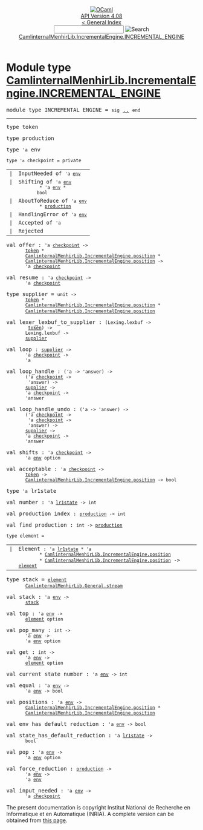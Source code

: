 <!-- ((! set title API !)) ((! set documentation !)) ((! set api !)) ((! set nobreadcrumb !)) -->
<div class="api"><header><nav class="toc brand"><a class="brand" href="https://ocaml.org/"><img src="colour-logo-gray.svg" class="svg" alt="OCaml"></a></nav><nav class="toc"><div class="toc_version"><a href="/docs" id="version-select">API Version 4.08</a></div><a href="index.html">&lt; General Index</a><div class="api_search"><input type="text" name="apisearch" id="api_search" oninput="mySearch(false);" onkeypress="this.oninput();" onclick="this.oninput();" onpaste="this.oninput();">
<img src="search_icon.svg" alt="Search" class="svg" onclick="mySearch(false)"></div>
<div id="search_results"></div><div class="toc_title"><a href="#top">CamlinternalMenhirLib.IncrementalEngine.INCREMENTAL_ENGINE</a></div><ul></ul></nav></header>

<h1>Module type <a href="type_CamlinternalMenhirLib.IncrementalEngine.INCREMENTAL_ENGINE.html">CamlinternalMenhirLib.IncrementalEngine.INCREMENTAL_ENGINE</a></h1>

<pre><span id="MODULETYPEINCREMENTAL_ENGINE"><span class="keyword">module type</span> INCREMENTAL_ENGINE</span> = <code class="code"><span class="keyword">sig</span></code> <a href="CamlinternalMenhirLib.IncrementalEngine.INCREMENTAL_ENGINE.html">..</a> <code class="code"><span class="keyword">end</span></code></pre><hr width="100%">

<pre><span id="TYPEtoken"><span class="keyword">type</span> <code class="type"></code>token</span> </pre>


<pre><span id="TYPEproduction"><span class="keyword">type</span> <code class="type"></code>production</span> </pre>


<pre><span id="TYPEenv"><span class="keyword">type</span> <code class="type">'a</code> env</span> </pre>


<pre><code><span id="TYPEcheckpoint"><span class="keyword">type</span> <code class="type">'a</code> checkpoint</span> = private </code></pre><table class="typetable">
<tbody><tr>
<td align="left" valign="top">
<code><span class="keyword">|</span></code></td>
<td align="left" valign="top">
<code><span id="TYPEELTcheckpoint.InputNeeded"><span class="constructor">InputNeeded</span></span> <span class="keyword">of</span> <code class="type">'a <a href="CamlinternalMenhirLib.IncrementalEngine.INCREMENTAL_ENGINE.html#TYPEenv">env</a></code></code></td>

</tr>
<tr>
<td align="left" valign="top">
<code><span class="keyword">|</span></code></td>
<td align="left" valign="top">
<code><span id="TYPEELTcheckpoint.Shifting"><span class="constructor">Shifting</span></span> <span class="keyword">of</span> <code class="type">'a <a href="CamlinternalMenhirLib.IncrementalEngine.INCREMENTAL_ENGINE.html#TYPEenv">env</a><br>        * 'a <a href="CamlinternalMenhirLib.IncrementalEngine.INCREMENTAL_ENGINE.html#TYPEenv">env</a> * <br>       bool</code></code></td>

</tr>
<tr>
<td align="left" valign="top">
<code><span class="keyword">|</span></code></td>
<td align="left" valign="top">
<code><span id="TYPEELTcheckpoint.AboutToReduce"><span class="constructor">AboutToReduce</span></span> <span class="keyword">of</span> <code class="type">'a <a href="CamlinternalMenhirLib.IncrementalEngine.INCREMENTAL_ENGINE.html#TYPEenv">env</a><br>        * <a href="CamlinternalMenhirLib.IncrementalEngine.INCREMENTAL_ENGINE.html#TYPEproduction">production</a></code></code></td>

</tr>
<tr>
<td align="left" valign="top">
<code><span class="keyword">|</span></code></td>
<td align="left" valign="top">
<code><span id="TYPEELTcheckpoint.HandlingError"><span class="constructor">HandlingError</span></span> <span class="keyword">of</span> <code class="type">'a <a href="CamlinternalMenhirLib.IncrementalEngine.INCREMENTAL_ENGINE.html#TYPEenv">env</a></code></code></td>

</tr>
<tr>
<td align="left" valign="top">
<code><span class="keyword">|</span></code></td>
<td align="left" valign="top">
<code><span id="TYPEELTcheckpoint.Accepted"><span class="constructor">Accepted</span></span> <span class="keyword">of</span> <code class="type">'a</code></code></td>

</tr>
<tr>
<td align="left" valign="top">
<code><span class="keyword">|</span></code></td>
<td align="left" valign="top">
<code><span id="TYPEELTcheckpoint.Rejected"><span class="constructor">Rejected</span></span></code></td>

</tr></tbody></table>



<pre><span id="VALoffer"><span class="keyword">val</span> offer</span> : <code class="type">'a <a href="CamlinternalMenhirLib.IncrementalEngine.INCREMENTAL_ENGINE.html#TYPEcheckpoint">checkpoint</a> -&gt;<br>       <a href="CamlinternalMenhirLib.IncrementalEngine.INCREMENTAL_ENGINE.html#TYPEtoken">token</a> *<br>       <a href="CamlinternalMenhirLib.IncrementalEngine.html#TYPEposition">CamlinternalMenhirLib.IncrementalEngine.position</a> *<br>       <a href="CamlinternalMenhirLib.IncrementalEngine.html#TYPEposition">CamlinternalMenhirLib.IncrementalEngine.position</a> -&gt;<br>       'a <a href="CamlinternalMenhirLib.IncrementalEngine.INCREMENTAL_ENGINE.html#TYPEcheckpoint">checkpoint</a></code></pre>
<pre><span id="VALresume"><span class="keyword">val</span> resume</span> : <code class="type">'a <a href="CamlinternalMenhirLib.IncrementalEngine.INCREMENTAL_ENGINE.html#TYPEcheckpoint">checkpoint</a> -&gt;<br>       'a <a href="CamlinternalMenhirLib.IncrementalEngine.INCREMENTAL_ENGINE.html#TYPEcheckpoint">checkpoint</a></code></pre>
<pre><span id="TYPEsupplier"><span class="keyword">type</span> <code class="type"></code>supplier</span> = <code class="type">unit -&gt;<br>       <a href="CamlinternalMenhirLib.IncrementalEngine.INCREMENTAL_ENGINE.html#TYPEtoken">token</a> *<br>       <a href="CamlinternalMenhirLib.IncrementalEngine.html#TYPEposition">CamlinternalMenhirLib.IncrementalEngine.position</a> *<br>       <a href="CamlinternalMenhirLib.IncrementalEngine.html#TYPEposition">CamlinternalMenhirLib.IncrementalEngine.position</a></code> </pre>


<pre><span id="VALlexer_lexbuf_to_supplier"><span class="keyword">val</span> lexer_lexbuf_to_supplier</span> : <code class="type">(Lexing.lexbuf -&gt;<br>        <a href="CamlinternalMenhirLib.IncrementalEngine.INCREMENTAL_ENGINE.html#TYPEtoken">token</a>) -&gt;<br>       Lexing.lexbuf -&gt;<br>       <a href="CamlinternalMenhirLib.IncrementalEngine.INCREMENTAL_ENGINE.html#TYPEsupplier">supplier</a></code></pre>
<pre><span id="VALloop"><span class="keyword">val</span> loop</span> : <code class="type"><a href="CamlinternalMenhirLib.IncrementalEngine.INCREMENTAL_ENGINE.html#TYPEsupplier">supplier</a> -&gt;<br>       'a <a href="CamlinternalMenhirLib.IncrementalEngine.INCREMENTAL_ENGINE.html#TYPEcheckpoint">checkpoint</a> -&gt;<br>       'a</code></pre>
<pre><span id="VALloop_handle"><span class="keyword">val</span> loop_handle</span> : <code class="type">('a -&gt; 'answer) -&gt;<br>       ('a <a href="CamlinternalMenhirLib.IncrementalEngine.INCREMENTAL_ENGINE.html#TYPEcheckpoint">checkpoint</a> -&gt;<br>        'answer) -&gt;<br>       <a href="CamlinternalMenhirLib.IncrementalEngine.INCREMENTAL_ENGINE.html#TYPEsupplier">supplier</a> -&gt;<br>       'a <a href="CamlinternalMenhirLib.IncrementalEngine.INCREMENTAL_ENGINE.html#TYPEcheckpoint">checkpoint</a> -&gt;<br>       'answer</code></pre>
<pre><span id="VALloop_handle_undo"><span class="keyword">val</span> loop_handle_undo</span> : <code class="type">('a -&gt; 'answer) -&gt;<br>       ('a <a href="CamlinternalMenhirLib.IncrementalEngine.INCREMENTAL_ENGINE.html#TYPEcheckpoint">checkpoint</a> -&gt;<br>        'a <a href="CamlinternalMenhirLib.IncrementalEngine.INCREMENTAL_ENGINE.html#TYPEcheckpoint">checkpoint</a> -&gt;<br>        'answer) -&gt;<br>       <a href="CamlinternalMenhirLib.IncrementalEngine.INCREMENTAL_ENGINE.html#TYPEsupplier">supplier</a> -&gt;<br>       'a <a href="CamlinternalMenhirLib.IncrementalEngine.INCREMENTAL_ENGINE.html#TYPEcheckpoint">checkpoint</a> -&gt;<br>       'answer</code></pre>
<pre><span id="VALshifts"><span class="keyword">val</span> shifts</span> : <code class="type">'a <a href="CamlinternalMenhirLib.IncrementalEngine.INCREMENTAL_ENGINE.html#TYPEcheckpoint">checkpoint</a> -&gt;<br>       'a <a href="CamlinternalMenhirLib.IncrementalEngine.INCREMENTAL_ENGINE.html#TYPEenv">env</a> option</code></pre>
<pre><span id="VALacceptable"><span class="keyword">val</span> acceptable</span> : <code class="type">'a <a href="CamlinternalMenhirLib.IncrementalEngine.INCREMENTAL_ENGINE.html#TYPEcheckpoint">checkpoint</a> -&gt;<br>       <a href="CamlinternalMenhirLib.IncrementalEngine.INCREMENTAL_ENGINE.html#TYPEtoken">token</a> -&gt;<br>       <a href="CamlinternalMenhirLib.IncrementalEngine.html#TYPEposition">CamlinternalMenhirLib.IncrementalEngine.position</a> -&gt; bool</code></pre>
<pre><span id="TYPElr1state"><span class="keyword">type</span> <code class="type">'a</code> lr1state</span> </pre>


<pre><span id="VALnumber"><span class="keyword">val</span> number</span> : <code class="type">'a <a href="CamlinternalMenhirLib.IncrementalEngine.INCREMENTAL_ENGINE.html#TYPElr1state">lr1state</a> -&gt; int</code></pre>
<pre><span id="VALproduction_index"><span class="keyword">val</span> production_index</span> : <code class="type"><a href="CamlinternalMenhirLib.IncrementalEngine.INCREMENTAL_ENGINE.html#TYPEproduction">production</a> -&gt; int</code></pre>
<pre><span id="VALfind_production"><span class="keyword">val</span> find_production</span> : <code class="type">int -&gt; <a href="CamlinternalMenhirLib.IncrementalEngine.INCREMENTAL_ENGINE.html#TYPEproduction">production</a></code></pre>
<pre><code><span id="TYPEelement"><span class="keyword">type</span> <code class="type"></code>element</span> = </code></pre><table class="typetable">
<tbody><tr>
<td align="left" valign="top">
<code><span class="keyword">|</span></code></td>
<td align="left" valign="top">
<code><span id="TYPEELTelement.Element"><span class="constructor">Element</span></span> <span class="keyword">:</span> <code class="type">'a <a href="CamlinternalMenhirLib.IncrementalEngine.INCREMENTAL_ENGINE.html#TYPElr1state">lr1state</a> * 'a<br>        * <a href="CamlinternalMenhirLib.IncrementalEngine.html#TYPEposition">CamlinternalMenhirLib.IncrementalEngine.position</a><br>        * <a href="CamlinternalMenhirLib.IncrementalEngine.html#TYPEposition">CamlinternalMenhirLib.IncrementalEngine.position</a></code> <span class="keyword">-&gt;</span> <code class="type"><a href="CamlinternalMenhirLib.IncrementalEngine.INCREMENTAL_ENGINE.html#TYPEelement">element</a></code></code></td>

</tr></tbody></table>



<pre><span id="TYPEstack"><span class="keyword">type</span> <code class="type"></code>stack</span> = <code class="type"><a href="CamlinternalMenhirLib.IncrementalEngine.INCREMENTAL_ENGINE.html#TYPEelement">element</a><br>       <a href="CamlinternalMenhirLib.General.html#TYPEstream">CamlinternalMenhirLib.General.stream</a></code> </pre>


<pre><span id="VALstack"><span class="keyword">val</span> stack</span> : <code class="type">'a <a href="CamlinternalMenhirLib.IncrementalEngine.INCREMENTAL_ENGINE.html#TYPEenv">env</a> -&gt;<br>       <a href="CamlinternalMenhirLib.IncrementalEngine.INCREMENTAL_ENGINE.html#TYPEstack">stack</a></code></pre>
<pre><span id="VALtop"><span class="keyword">val</span> top</span> : <code class="type">'a <a href="CamlinternalMenhirLib.IncrementalEngine.INCREMENTAL_ENGINE.html#TYPEenv">env</a> -&gt;<br>       <a href="CamlinternalMenhirLib.IncrementalEngine.INCREMENTAL_ENGINE.html#TYPEelement">element</a> option</code></pre>
<pre><span id="VALpop_many"><span class="keyword">val</span> pop_many</span> : <code class="type">int -&gt;<br>       'a <a href="CamlinternalMenhirLib.IncrementalEngine.INCREMENTAL_ENGINE.html#TYPEenv">env</a> -&gt;<br>       'a <a href="CamlinternalMenhirLib.IncrementalEngine.INCREMENTAL_ENGINE.html#TYPEenv">env</a> option</code></pre>
<pre><span id="VALget"><span class="keyword">val</span> get</span> : <code class="type">int -&gt;<br>       'a <a href="CamlinternalMenhirLib.IncrementalEngine.INCREMENTAL_ENGINE.html#TYPEenv">env</a> -&gt;<br>       <a href="CamlinternalMenhirLib.IncrementalEngine.INCREMENTAL_ENGINE.html#TYPEelement">element</a> option</code></pre>
<pre><span id="VALcurrent_state_number"><span class="keyword">val</span> current_state_number</span> : <code class="type">'a <a href="CamlinternalMenhirLib.IncrementalEngine.INCREMENTAL_ENGINE.html#TYPEenv">env</a> -&gt; int</code></pre>
<pre><span id="VALequal"><span class="keyword">val</span> equal</span> : <code class="type">'a <a href="CamlinternalMenhirLib.IncrementalEngine.INCREMENTAL_ENGINE.html#TYPEenv">env</a> -&gt;<br>       'a <a href="CamlinternalMenhirLib.IncrementalEngine.INCREMENTAL_ENGINE.html#TYPEenv">env</a> -&gt; bool</code></pre>
<pre><span id="VALpositions"><span class="keyword">val</span> positions</span> : <code class="type">'a <a href="CamlinternalMenhirLib.IncrementalEngine.INCREMENTAL_ENGINE.html#TYPEenv">env</a> -&gt;<br>       <a href="CamlinternalMenhirLib.IncrementalEngine.html#TYPEposition">CamlinternalMenhirLib.IncrementalEngine.position</a> *<br>       <a href="CamlinternalMenhirLib.IncrementalEngine.html#TYPEposition">CamlinternalMenhirLib.IncrementalEngine.position</a></code></pre>
<pre><span id="VALenv_has_default_reduction"><span class="keyword">val</span> env_has_default_reduction</span> : <code class="type">'a <a href="CamlinternalMenhirLib.IncrementalEngine.INCREMENTAL_ENGINE.html#TYPEenv">env</a> -&gt; bool</code></pre>
<pre><span id="VALstate_has_default_reduction"><span class="keyword">val</span> state_has_default_reduction</span> : <code class="type">'a <a href="CamlinternalMenhirLib.IncrementalEngine.INCREMENTAL_ENGINE.html#TYPElr1state">lr1state</a> -&gt;<br>       bool</code></pre>
<pre><span id="VALpop"><span class="keyword">val</span> pop</span> : <code class="type">'a <a href="CamlinternalMenhirLib.IncrementalEngine.INCREMENTAL_ENGINE.html#TYPEenv">env</a> -&gt;<br>       'a <a href="CamlinternalMenhirLib.IncrementalEngine.INCREMENTAL_ENGINE.html#TYPEenv">env</a> option</code></pre>
<pre><span id="VALforce_reduction"><span class="keyword">val</span> force_reduction</span> : <code class="type"><a href="CamlinternalMenhirLib.IncrementalEngine.INCREMENTAL_ENGINE.html#TYPEproduction">production</a> -&gt;<br>       'a <a href="CamlinternalMenhirLib.IncrementalEngine.INCREMENTAL_ENGINE.html#TYPEenv">env</a> -&gt;<br>       'a <a href="CamlinternalMenhirLib.IncrementalEngine.INCREMENTAL_ENGINE.html#TYPEenv">env</a></code></pre>
<pre><span id="VALinput_needed"><span class="keyword">val</span> input_needed</span> : <code class="type">'a <a href="CamlinternalMenhirLib.IncrementalEngine.INCREMENTAL_ENGINE.html#TYPEenv">env</a> -&gt;<br>       'a <a href="CamlinternalMenhirLib.IncrementalEngine.INCREMENTAL_ENGINE.html#TYPEcheckpoint">checkpoint</a></code></pre>
<div class="copyright">The present documentation is copyright Institut National de Recherche en Informatique et en Automatique (INRIA). A complete version can be obtained from <a href="http://caml.inria.fr/pub/docs/manual-ocaml/">this page</a>.</div></div>